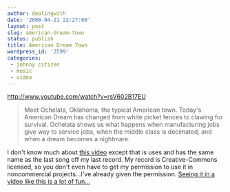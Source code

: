 ```yaml
---
author: dealingwith
date: '2008-04-21 22:27:00'
layout: post
slug: american-dream-town
status: publish
title: American Dream Town
wordpress_id: '2599'
categories:
 - johnny citizen
 - music
 - video
---
```


http://www.youtube.com/watch?v=rsV602B17EU

> Meet Ochelata, Oklahoma, the typical American town. Today's American Dream
has changed from white picket fences to clawing for survival. Ochelata shows
us what happens when manufacturing jobs give way to service jobs, when the
middle class is decimated, and when a dream becomes a nightmare.

I don't know much about [this video][1] except that is uses and has the same
name as the last song off my last record. My record is Creative-Commons
licensed, so you don't even have to get my permission to use it in
noncommercial projects...I've already given the permission. [Seeing it in a
video like this is a lot of fun...][1]

   [1]: http://www.youtube.com/watch?v=rsV602B17EU

